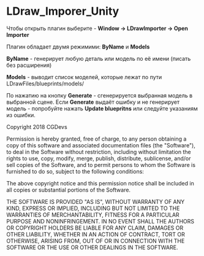 # LDraw_Imporer_Unity

Чтобы открыть плагин выберите - **Window -> LDrawImporter -> Open Importer**

Плагин обладает двумя режимими: **ByName** и **Models**

**ByName** - генерирует любую деталь или модель по её имени (писать без расширения)

**Models** - выводит список моделей, которые лежат по пути LDrawFiles/blueprints/models/

По нажатию на кнопку **Generate** - сгенерируется выбранная модель в выбранной сцене.
Если **Generate** выдаёт ошибку и не генерирует модель - попробуйте нажать **Update bluepritns** или следуйте указаниям из ошибки.

Copyright 2018 CGDevs

Permission is hereby granted, free of charge, to any person obtaining a copy of this software and associated documentation files (the "Software"), to deal in the Software without restriction, including without limitation the rights to use, copy, modify, merge, publish, distribute, sublicense, and/or sell copies of the Software, and to permit persons to whom the Software is furnished to do so, subject to the following conditions:

The above copyright notice and this permission notice shall be included in all copies or substantial portions of the Software.

THE SOFTWARE IS PROVIDED "AS IS", WITHOUT WARRANTY OF ANY KIND, EXPRESS OR IMPLIED, INCLUDING BUT NOT LIMITED TO THE WARRANTIES OF MERCHANTABILITY, FITNESS FOR A PARTICULAR PURPOSE AND NONINFRINGEMENT. IN NO EVENT SHALL THE AUTHORS OR COPYRIGHT HOLDERS BE LIABLE FOR ANY CLAIM, DAMAGES OR OTHER LIABILITY, WHETHER IN AN ACTION OF CONTRACT, TORT OR OTHERWISE, ARISING FROM, OUT OF OR IN CONNECTION WITH THE SOFTWARE OR THE USE OR OTHER DEALINGS IN THE SOFTWARE.
